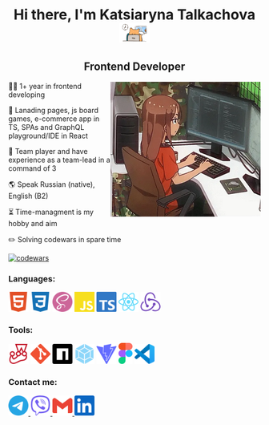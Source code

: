 <h1 align="center">Hi there, I'm <b>Katsiaryna Talkachova</b> 
  <img src="assets/h1gif1.gif" alt='hello' width="60"/>   
</h1>
<h2 align="center">Frontend Developer</h3>

<img src="assets/girl.webp" alt="girl" width="300" align="right">

 👩‍💻 1+ year in frontend developing
 
 📜 Lanading pages, js board games, e-commerce app in TS, SPAs and GraphQL playground/IDE in React
 
 🤝 Team player and have experience as a team-lead in a command of 3 
 
 🌎 Speak Russian (native), English (B2) 
 
  ⏳ Time-managment is my hobby and aim
  
 ✏️ Solving codewars in spare time
 
 [![codewars](https://www.codewars.com/users/kotsiaryna/badges/small)](https://www.codewars.com/users/kotsiaryna)  

<h3>Languages: </h3>
<div>
  <img src='assets/html5.svg' alt='HTML5' width='40' margin='50px'>
  <img src='assets/css3.svg' alt='CSS3' width='40'>
  <img src='assets/sass.svg' alt='SASS' width='40'>
  <img src='assets/javascript.svg' alt='JS' width='40'>
  <img src='assets/typescript.svg' alt='TS' width='40'>
  <img src='assets/react.svg' alt='react' width='40'>
  <img src='assets/redux.svg' alt='REDUX' width='40'>
 
</div>

<h3>Tools:</h3>
<div>
   <img src='assets/jest.svg' alt='Jest' width='40'>
  <img src='assets/git.svg' alt='GIT' width='40'>
  <img src='assets/npm.svg' alt='npm' width='40'>
  <img src='assets/webpack.svg' alt='webpack' width='40'>
  <img src='assets/vite.svg' alt='Vite' width='40'>  
  <img src='assets/figma.svg' alt='Figma' width='28'>  
  <img src='assets/VSCode.svg' alt='CODE' width='40'>  
</div>

<h3> Contact me: </h3> 
<div>
 <a href="https://t.me/katrin_awsm" target="_blank">
    <img alt="TG" src="assets/telegram.svg" width="40" />
  </a>
   <a href="tel:+375297938298" target="_blank">
    <img alt="Viber" src="assets/viber.svg" width="40" />
  </a>
  <a href="mailto:katsiaryna.n@gmail.com" target="_blank">
    <img alt="GMail" src="assets/gmail.svg" width="40" />
  </a>
  <a href="https://www.linkedin.com/in/katsiarynatalkachova" target="_blank">
    <img alt="LI" src="assets/linkedin.svg" width="40" />
  </a>
 </div>
 
